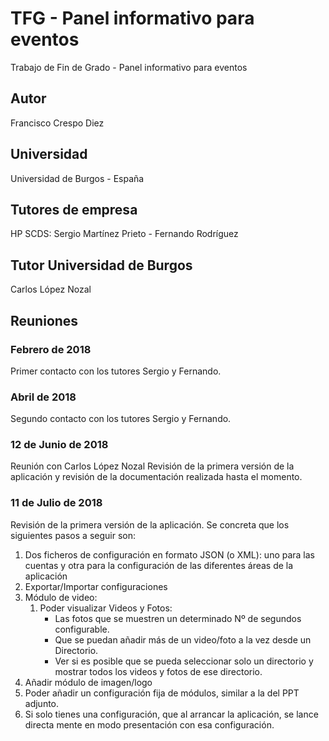 # TFG - Panel informativo para eventos
Trabajo de Fin de Grado - Panel informativo para eventos
## Autor
Francisco Crespo Diez
## Universidad
Universidad de Burgos - España
## Tutores de empresa
HP SCDS: Sergio Martínez Prieto - Fernando Rodríguez
## Tutor Universidad de Burgos
Carlos López Nozal
## Reuniones
### Febrero de 2018
Primer contacto con los tutores Sergio y Fernando.
### Abril de 2018
Segundo contacto con los tutores Sergio y Fernando.
### 12 de Junio de 2018
Reunión con Carlos López Nozal
Revisión de la primera versión de la aplicación y revisión de la documentación realizada hasta el momento.
### 11 de Julio de 2018
Revisión de la primera versión de la aplicación. Se concreta que los siguientes pasos a seguir son:
1. Dos ficheros de configuración en formato JSON (o XML): uno para las cuentas y otra para la configuración de las diferentes áreas de la aplicación
2. Exportar/Importar configuraciones
3. Módulo de video:
    1. Poder visualizar Videos y Fotos: 
        - Las fotos que se muestren un determinado Nº de segundos configurable.
        - Que se puedan añadir más de un video/foto a la vez desde un Directorio.
        - Ver si  es posible que se pueda seleccionar solo un directorio y mostrar todos los videos y fotos de ese directorio.
4. Añadir módulo de imagen/logo
5. Poder añadir un configuración fija de módulos,  similar a la del PPT adjunto.
6. Si solo tienes una configuración, que al arrancar la aplicación, se lance directa mente en modo presentación con esa configuración.